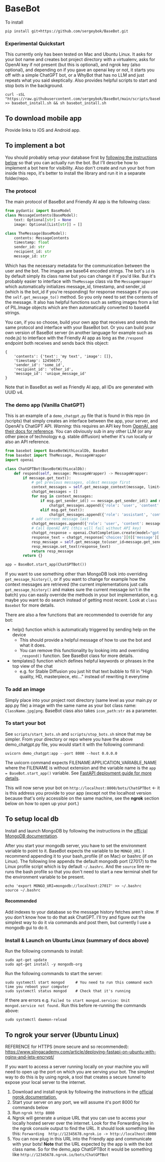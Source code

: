# BaseBot

To install 

```
pip install git+https://github.com/sergeybok/BaseBot.git
```

### Experimental Quickstart

This currently only has been tested on Mac and Ubuntu Linux. It asks for your bot name and creates bot project directory with a virtualenv, asks for OpenAI key if not present (but this is optional), and ngrok key (also optional), and depending on if you gave an openai key or not, it starts you off with a simple ChatGPT bot, or a WhyBot that has no LLM and just repeats what you said skeptically. Also provides helpful scripts to start and stop bots in the background.

```
curl -sSL "https://raw.githubusercontent.com/sergeybok/BaseBot/main/scripts/basebot_install.sh" >> basebot_install.sh && sh basebot_install.sh
```

## To download mobile app

Provide links to iOS and Android app.

## To implement a bot

You should probably setup your database first by [following the instructions below](https://github.com/sergeybok/BaseBot#to-setup-local-db) so that you can actually run the bot. But I'll descrbe how to implement a bot here for visibility. Also don't create and run your bot from inside this repo, it's better to install the library and run it in a separate folder/repo.

### The protocol

The main protocol of BaseBot and Friendly AI app is the following class:

``` python
from pydantic import BaseModel
class MessageContents(BaseModel):
    text: Optional[str] = None
    image: Optional[List[str]] = [] 

class TheMessage(BaseModel):
    contents: MessageContents
    timestamp: float
    sender_id: str
    recipient_id: str
    message_id: str
```

Which has the necessary metadata for the communication between the user and the bot. The images are base64 encoded strings. The bot's `id` is by default simply its class name but you can change it if you'd like. But it's probably easier to interface with `TheMessage` class via the `MessageWrapper` which automatically initializes message_id, timestamp, and sender_id (which is the bot_id if you're responding) for response messages if you use the `self.get_message_to()` method. So you only need to set the contents of the message. It also has helpful functions such as setting images from a list of PIL.Image objects which are then automatically converted to base64 strings.

You can, if you so choose, build your own app that receives and sends the same protocol and interface with your BaseBot bot. Or you can build your own version of BaseBot server (in another language for example such as node.js) to interface with the Friendly AI app as long as the `/respond` endpoint both receives and sends back this object:
```
{
    'contents': {'text': 'my text', 'image': []},
    'timestamp': 12456677,
    'sender_id': 'some_id',
    'recipient_id': 'other_id',
    'message_id': 'unique_message_id' 
}
```

Note that in BaseBot as well as Friendly AI app, all IDs are generated with UUID v4.

### The demo app (Vanilla ChatGPT)

This is an example of a `demo_chatgpt.py` file that is found in this repo (in /scripts) that simply creates an interface between the app, your server, and OpenAI's ChatGPT API. *Warning:* this requires an API key from [OpenAI, see their docs for reference](https://platform.openai.com/docs/api-reference/authentication). You can obviously sub in any other LLM (or any other piece of technology e.g. stable diffusion) whether it's run locally or also an API reference.

``` python
from basebot import BaseBotWithLocalDb, BaseBot
from basebot import TheMessage, MessageWrapper
import openai

class ChatGPTBot(BaseBotWithLocalDb):
    def respond(self, message: MessageWrapper) -> MessageWrapper:
        if message.get_text():
            # get previous messages, oldest message first
            context_messages = self.get_message_context(message, limit=5, descending=False) 
            chatgpt_messages = []
            for msg in context_messages:
                if msg.get_sender_id() == message.get_sender_id() and msg.get_text():
                    chatgpt_messages.append({'role': 'user', 'content': msg.get_text()})
                elif msg.get_text():
                    chatgpt_messages.append({'role': 'assistant', 'content': msg.get_text()})
            # add current message last
            chatgpt_messages.append({'role': 'user', 'content': message.get_text()})
            # Call OpenAI API (this will fail without API key)
            chatgpt_response = openai.ChatCompletion.create(model="gpt-3.5-turbo",messages=chatgpt_messages)
            response_text = chatgpt_response['choices'][0]['message']['content']
            resp_message = self.get_message_to(user_id=message.get_sender_id())
            resp_message.set_text(response_text)
            return resp_message
        return {}

app = BaseBot.start_app(ChatGPTBot())
```

If you want to use something other than MongoDB look into overriding `get_message_history()`, or if you want to change for example how the context messages are retrieved (the current implementations just calls `get_message_history()` and makes sure the current message isn't in the batch) you can easily override the methods in your bot implementation, e.g. maybe you want to do search instead of getting most recent. Look at `class Basebot` for more details.

There are also a few functions that are recommended to override for any bot:  

+ help() function which is automatically triggered by sending help on the device
  + This should provide a helpful message of how to use the bot and what it does.
  + You can remove this functionality by looking into and overriding `_respond()` function. See BaseBot class for more details.
+ templates() function which defines helpful keywords or phrases in the top view of the chat 
  + e.g. for Stable Diffusion you just hit that text bubble to fill in "High quality, HD, masterpiece, etc..." instead of rewriting it everytime

### To add an image

Simply place into your project root directory (same level as your main.py or app.py file) a image with the same name as your bot class name: `ClassName.jpg|png`. BaseBot class also takes `icon_path:str` as a parameter.

### To start your bot

See `scripts/start_bots.sh` and `scripts/stop_bots.sh` since that may be simpler. From your directory or repo where you have the above demo_chatgpt.py file, you would start it with the following command:

```
uvicorn demo_chatgpt:app --port 8000 --host 0.0.0.0
```

The uvicorn command expects FILENAME:APPLICATION_VARIABLE_NAME where the FILENAME is without extension and the variable name is the `app = BaseBot.start_app()` variable. See [FastAPI deployment guide for more details](https://fastapi.tiangolo.com/deployment/manually/).

This will now serve your bot on `http://localhost:8000/bots/ChatGPTBot` <- it is this address you provide to your app (except not the localhost version because that's only accessible on the same machine, see the **ngrok** section below on how to open up your port.)

## To setup local db

Install and launch MongoDB by following the instructions in the [official MongoDB documentation](https://www.mongodb.com/docs/manual/administration/install-community/).

After you start your mongodb server, you have to set the environment variable to point to it. BaseBot expects the variable to be `MONGO_URI`. I recommend appending it to your bash_profile (if on Mac) or bashrc (if on Linux). The following line appends the default mongodb port (27017) to the Linux profile script which is by default `~/.bashrc`. And the `source` line re-runs the bash profile so that you don't need to start a new terminal shell for the environment variable to be present.

```
echo 'export MONGO_URI=mongodb://localhost:27017' >> ~/.bashrc
source ~/.bashrc
```

#### Recommended 

Add indexes to your database so the message history fetches aren't slow. If you don't know how to do that ask ChatGPT. I'll try and figure out the simplest way to do it via commands and post them, but currently I use a mongodb gui to do it. 


### Install & Launch on Ubuntu Linux (summary of docs above)

Run the following commands to install:

```
sudo apt-get update
sudo apt-get install -y mongodb-org
```

Run the following commands to start the server:

```
sudo systemctl start mongod     # You need to run this command each time you reboot your computer
sudo systemctl status mongod    # Check that it's running
```

If there are errors e.g. `Failed to start mongod.service: Unit mongod.service not found.` Run this before re-running the commands above:

```
sudo systemctl daemon-reload
```


## To ngrok your server (Ubuntu Linux)

REFERENCE for HTTPS (more secure and so recommended): https://www.slingacademy.com/article/deploying-fastapi-on-ubuntu-with-nginx-and-lets-encrypt/

If you want to access a server running locally on your machine you will need to open up the port on which you are serving your bot. The simplest way to do this is by using ngrok, a tool that creates a secure tunnel to expose your local server to the internet.

1. Download and install ngrok by following the instructions in the [official ngrok documentation.](https://ngrok.com/docs#getting-started-installation)
2. Start your server on any port, we will assume it's port 8000 for commands below
3. Run `ngrok http 8000`
4. Ngrok will generate a unique URL that you can use to access your locally hosted server over the internet. Look for the Forwarding line in the ngrok console output to find the URL. It should look something like this: `Forwarding  http://12345678.ngrok.io -> http://localhost:8000`
5. You can now plug in this URL into the Friendly app and communicate with your bots! **Note** that the URL expected by the app is with the bot class name. So for the demo_app ChatGPTBot it would be something like `http://12345678.ngrok.io/bots/ChatGPTBot`

